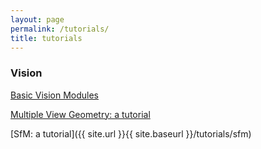 ```yaml
---
layout: page
permalink: /tutorials/
title: tutorials
---
```


### Vision

[Basic Vision Modules]({{site.url}}{{site.baseurl}}/tutorials/vision)

[Multiple View Geometry: a tutorial]({{site.url}}{{site.baseurl}}/tutorials/mvg)

[SfM: a tutorial]({{ site.url }}{{ site.baseurl }}/tutorials/sfm)
